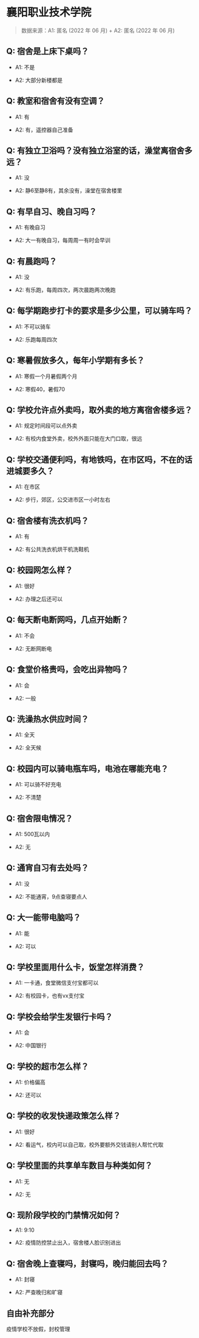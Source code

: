 # 襄阳职业技术学院

> 数据来源：A1: 匿名 (2022 年 06 月) + A2: 匿名 (2022 年 06 月)

## Q: 宿舍是上床下桌吗？

- A1: 不是

- A2: 大部分新楼都是

## Q: 教室和宿舍有没有空调？

- A1: 有

- A2: 有，遥控器自己准备

## Q: 有独立卫浴吗？没有独立浴室的话，澡堂离宿舍多远？

- A1: 没

- A2: 静6至静8有，其余没有，澡堂在宿舍楼里

## Q: 有早自习、晚自习吗？

- A1: 有晚自习

- A2: 大一有晚自习，每周周一有时会早训

## Q: 有晨跑吗？

- A1: 没

- A2: 有乐跑，每周四次，两次晨跑两次晚跑

## Q: 每学期跑步打卡的要求是多少公里，可以骑车吗？

- A1: 不可以骑车

- A2: 乐跑每周四次

## Q: 寒暑假放多久，每年小学期有多长？

- A1: 寒假一个月暑假两个月

- A2: 寒假40，暑假70

## Q: 学校允许点外卖吗，取外卖的地方离宿舍楼多远？

- A1: 规定时间段可以点外卖

- A2: 有校内食堂外卖，校外外面只能在大门口取，很远

## Q: 学校交通便利吗，有地铁吗，在市区吗，不在的话进城要多久？

- A1: 在市区

- A2: 步行，郊区，公交进市区一小时左右

## Q: 宿舍楼有洗衣机吗？

- A1: 有

- A2: 有公共洗衣机烘干机洗鞋机

## Q: 校园网怎么样？

- A1: 很好

- A2: 办理之后还可以

## Q: 每天断电断网吗，几点开始断？

- A1: 不会

- A2: 无断网断电

## Q: 食堂价格贵吗，会吃出异物吗？

- A1: 会

- A2: 一般

## Q: 洗澡热水供应时间？

- A1: 全天

- A2: 全天候

## Q: 校园内可以骑电瓶车吗，电池在哪能充电？

- A1: 可以骑不好充电

- A2: 不清楚

## Q: 宿舍限电情况？

- A1: 500瓦以内

- A2: 无

## Q: 通宵自习有去处吗？

- A1: 没

- A2: 不能通宵，9点查寝要点人

## Q: 大一能带电脑吗？

- A1: 能

- A2: 可以

## Q: 学校里面用什么卡，饭堂怎样消费？

- A1: 一卡通，食堂微信支付宝都可以

- A2: 有校园卡，也有vx支付宝

## Q: 学校会给学生发银行卡吗？

- A1: 会

- A2: 中国银行

## Q: 学校的超市怎么样？

- A1: 价格偏高

- A2: 还可以

## Q: 学校的收发快递政策怎么样？

- A1: 很好

- A2: 看运气，校内可以自己取，校外要额外交钱请别人帮忙代取

## Q: 学校里面的共享单车数目与种类如何？

- A1: 无

- A2: 无

## Q: 现阶段学校的门禁情况如何？

- A1: 9:10

- A2: 疫情防控禁止出入，宿舍楼人脸识别进出

## Q: 宿舍晚上查寝吗，封寝吗，晚归能回去吗？

- A1: 封寝

- A2: 严查晚归和旷寝

## 自由补充部分

疫情学校不放假，封校管理